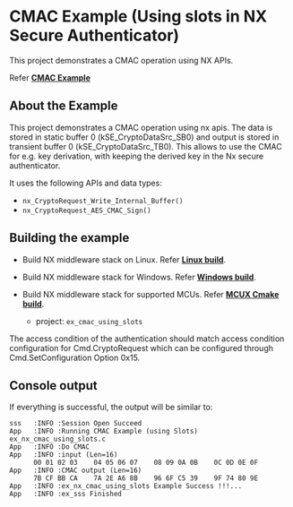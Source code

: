 # CMAC Example (Using slots in NX Secure Authenticator)

This project demonstrates a CMAC operation using NX APIs.

Refer [**CMAC Example**](./ex_nx_cmac_using_slots.c)

## About the Example

This project demonstrates a CMAC operation using nx apis. The data is stored in static buffer 0 (kSE_CryptoDataSrc_SB0) and output is stored in transient buffer 0 (kSE_CryptoDataSrc_TB0). This allows to use the CMAC for e.g. key derivation, with keeping the derived key in the Nx secure authenticator.

It uses the following APIs and data types:

- `nx_CryptoRequest_Write_Internal_Buffer()`
- `nx_CryptoRequest_AES_CMAC_Sign()`

## Building the example

- Build NX middleware stack on Linux. Refer [**Linux build**](../../../doc/linux/readme.md).

- Build NX middleware stack for Windows. Refer [**Windows build**](../../../doc/windows/readme.md).

- Build NX middleware stack for supported MCUs. Refer [**MCUX Cmake build**](../../../doc/mcu_cmake/readme.md).

	- project: `ex_cmac_using_slots`

The access condition of the authentication should match access condition configuration for Cmd.CryptoRequest which can be configured through Cmd.SetConfiguration Option 0x15.

## Console output

If everything is successful, the output will be similar to:
```
sss   :INFO :Session Open Succeed
App   :INFO :Running CMAC Example (using Slots) ex_nx_cmac_using_slots.c
App   :INFO :Do CMAC
App   :INFO :input (Len=16)
      00 01 02 03    04 05 06 07    08 09 0A 0B    0C 0D 0E 0F
App   :INFO :CMAC output (Len=16)
      7B CF BB CA    7A 2E A6 8B    96 6F C5 39    9F 74 80 9E
App   :INFO :ex_nx_cmac_using_slots Example Success !!!...
App   :INFO :ex_sss Finished
```
